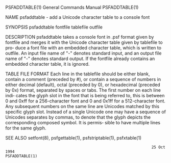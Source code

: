 PSFADDTABLE(1)                                                General Commands Manual                                               PSFADDTABLE(1)

NAME
       psfaddtable - add a Unicode character table to a console font

SYNOPSIS
       psfaddtable fontfile tablefile outfile

DESCRIPTION
       psfaddtable takes a console font in .psf format given by fontfile and merges it with the Unicode character table given by tablefile to pro‐
       duce a font file with an embedded character table, which is written to outfile.  An input file name of "-" denotes standard input,  and  an
       output file name of "-" denotes standard output.  If the fontfile already contains an embedded character table, it is ignored.

TABLE FILE FORMAT
       Each  line  in  the tablefile should be either blank, contain a comment (preceded by #), or contain a sequence of numbers in either decimal
       (default), octal (preceded by 0), or hexadecimal (preceded by 0x) format, separated by spaces or tabs.  The first number on each line indi‐
       cates  the  glyph  slot  in  the  font that is being referred to, this is between 0 and 0xff for a 256-character font and 0 and 0x1ff for a
       512-character font.  Any subsequent numbers on the same line are Unicodes matched by this specific glyph slot.  Instead of a single Unicode
       one may have a sequence of Unicodes separates by commas, to denote that the glyph depicts the corresponding composed symbol.  It is permis‐
       sible to have multiple lines for the same glyph.

SEE ALSO
       setfont(8), psfgettable(1), psfstriptable(1), psfxtable(1)

                                                                    25 Oct 1994                                                     PSFADDTABLE(1)
